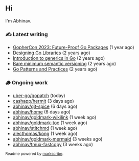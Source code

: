 ## Hi

I'm Abhinav.

### ✍️ Latest writing


- [GopherCon 2023: Future-Proof Go Packages](https://abhinavg.net/2023/09/27/future-proof-packages/) (1 year ago)
- [Designing Go Libraries](https://abhinavg.net/2022/12/06/designing-go-libraries/) (2 years ago)
- [Introduction to generics in Go](https://abhinavg.net/2022/11/23/generics-intro/) (2 years ago)
- [Bare minimum semantic versioning](https://abhinavg.net/2022/11/07/semver/) (2 years ago)
- [Go Patterns and Practices](https://abhinavg.net/2022/09/19/go-patterns-and-practices-talk/) (2 years ago)

### 🪵 Ongoing work


- [uber-go/gopatch](https://github.com/uber-go/gopatch) (today)
- [cashapp/hermit](https://github.com/cashapp/hermit) (3 days ago)
- [abhinav/git-spice](https://github.com/abhinav/git-spice) (6 days ago)
- [abhinav/home](https://github.com/abhinav/home) (6 days ago)
- [abhinav/goldmark-wikilink](https://github.com/abhinav/goldmark-wikilink) (1 week ago)
- [abhinav/goldmark-toc](https://github.com/abhinav/goldmark-toc) (1 week ago)
- [abhinav/stitchmd](https://github.com/abhinav/stitchmd) (1 week ago)
- [alecthomas/kong](https://github.com/alecthomas/kong) (1 week ago)
- [abhinav/goldmark-mermaid](https://github.com/abhinav/goldmark-mermaid) (3 weeks ago)
- [abhinav/tmux-fastcopy](https://github.com/abhinav/tmux-fastcopy) (3 weeks ago)

<sub>Readme powered by [markscribe](https://github.com/muesli/markscribe).</sub>

